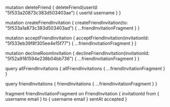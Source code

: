 mutation deleteFriend {
  deleteFriend(userId: "5f533a20873c383d503403ae") {
    userId
    username
  }
}

mutation createFriendInvitation {
  createFriendInvitation(to: "5f533a1a873c383d503403ad") {
    ...friendInvitationFragment
  }
}


mutation acceptFriendInvitation {
  acceptFriendInvitation(invitationId: "5f533eb39f8f305ee4e15f77") {
		...friendInvitationFragment
  }
}



mutation declineRoomInvitation {
  declineFriendInvitation(invitationId: "5f52a9181594e238b04bb736") {
    ...friendInvitationFragment
  }
}


query allFriendInvitations {
  allFriendInvitations {
    ...friendInvitationFragment
  }
}


query friendInvitations {
  friendInvitations {
    ...friendInvitationFragment
  }
}

fragment friendInvitationFragment on FriendInvitation {
  invitationId
  from {
    username
    email
  }
  to {
    username
    email
  }
  sentAt
  accepted
}

